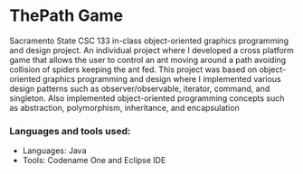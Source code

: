# ThePath Game

Sacramento State CSC 133 in-class object-oriented graphics programming and design project. 
An individual project where I developed a cross platform game that allows the user to control an ant moving around a path avoiding collision of spiders keeping 
the ant fed. This project was based on object-oriented graphics programming and design where I implemented various design patterns such as observer/observable, 
iterator, command, and singleton. Also implemented object-oriented programming concepts such as abstraction, polymorphism, inheritance, and encapsulation

### Languages and tools used:

* Languages: Java
* Tools: Codename One and Eclipse IDE

